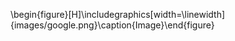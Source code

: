 \begin{figure}[H]\includegraphics[width=\linewidth]{images/google.png}\caption{Image}\end{figure}


